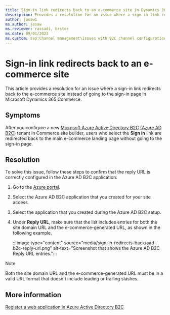 ```yaml
---
title: Sign-in link redirects back to an e-commerce site in Dynamics 365 Commerce
description: Provides a resolution for an issue where a sign-in link redirects back to the e-commerce site instead of going to the sign-in page in Microsoft Dynamics 365 Commerce.
author: josaw1 
ms.author: josaw
ms.reviewer: rassadi, brstor
ms.date: 09/01/2023
ms.custom: sap:Channel management\Issues with B2C channel configuration
---
```

# Sign-in link redirects back to an e-commerce site

This article provides a resolution for an issue where a sign-in link redirects back to the e-commerce site instead of going to the sign-in page in Microsoft Dynamics 365 Commerce.

## Symptoms

After you configure a new [Microsoft Azure Active Directory B2C (Azure AD B2C)](/dynamics365/commerce/set-up-b2c-tenant) tenant in Commerce site builder, users who select the **Sign in** link are redirected back to the main e-commerce landing page without going to the sign-in page.

## Resolution

To solve this issue, follow these steps to confirm that the reply URL is correctly configured in the Azure AD B2C application:

1. Go to the [Azure portal](https://portal.azure.com/).
1. Select the Azure AD B2C application that you created for your site access.
1. Select the application that you created during the Azure AD B2C setup.
1. Under **Reply URL**, make sure that the list includes entries for both the site domain URL and the e-commerce-generated URL, as shown in the following example.

   :::image type="content" source="media/sign-in-redirects-back/aad-b2c-reply-url.png" alt-text="Screenshot that shows the Azure AD B2C Reply URL entries.":::

> [!NOTE]
> Both the site domain URL and the e-commerce-generated URL must be in a valid URL format that doesn't include leading or trailing slashes.

## More information

[Register a web application in Azure Active Directory B2C](/azure/active-directory-b2c/tutorial-register-applications?tabs=app-reg-ga#register-a-web-application)

